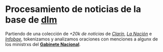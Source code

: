 # Procesamiento de noticias de la base de [**dlm**](https://twitter.com/dicenlosmedios)

Partiendo de una colección de *+20k de noticias* de [*Clarín*](https://www.clarin.com/), [*La Nación*](https://www.lanacion.com.ar/) e [*Infobae*](https://www.infobae.com/), tokenizamos y analizamos oraciones con menciones a algunx de los ministrxs del [**Gabinete Nacional**](https://mapadelestado.jefatura.gob.ar/estructura.php).
